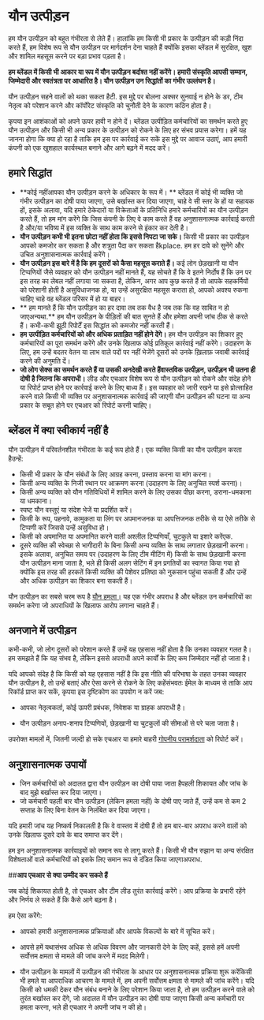 # यौन उत्पीड़न

हम यौन उत्पीड़न को बहुत गंभीरता से लेते हैं। हालांकि हम किसी भी प्रकार के उत्पीड़न की कड़ी निंदा करते हैं, हम विशेष रूप से यौन उत्पीड़न पर मार्गदर्शन देना चाहते हैं क्योंकि इसका ब्लेंडल में सुरक्षित, खुश और शामिल महसूस करने पर बड़ा प्रभाव पड़ता है।

**हम ब्लेंडल में किसी भी आकार या रूप में यौन उत्पीड़न बर्दाश्त नहीं करेंगे। हमारी संस्कृति आपसी सम्मान, जिम्मेदारी और स्वतंत्रता पर आधारित है। यौन उत्पीड़न उन सिद्धांतों का गंभीर उल्लंघन है।**

यौन उत्पीड़न सहने वालों को थका सकता हैटी. इस मुद्दे पर बोलना अक्सर सुनवाई न होने के डर, टीम नेतृत्व को परेशान करने और कॉर्पोरेट संस्कृति को चुनौती देने के कारण कठिन होता है।

कृपया इन आशंकाओं को अपने ऊपर हावी न होने दें। ब्लेंडल उत्पीड़ित कर्मचारियों का समर्थन करते हुए यौन उत्पीड़न और किसी भी अन्य प्रकार के उत्पीड़न को रोकने के लिए हर संभव प्रयास करेगा। हमें यह जानना होगा कि क्या हो रहा है ताकि हम इस पर कार्रवाई कर सकें इस मुद्दे पर आवाज उठाएं, आप हमारी कंपनी को एक खुशहाल कार्यस्थल बनाने और आगे बढ़ने में मदद करें।

## हमारे सिद्धांत

- **कोई नहींआपका यौन उत्पीड़न करने के अधिकार के रूप में। ** ब्लेंडल में कोई भी व्यक्ति जो गंभीर उत्पीड़न का दोषी पाया जाएगा, उसे बर्खास्त कर दिया जाएगा, चाहे वे सी स्तर के हों या सहायक हों, इसके अलावा, यदि हमारे ठेकेदारों या विक्रेताओं के प्रतिनिधि हमारे कर्मचारियों का यौन उत्पीड़न करते हैं, तो हम मांग करेंगे कि जिस कंपनी के लिए वे काम करते हैं वह अनुशासनात्मक कार्रवाई करती है और/या भविष्य में इस व्यक्ति के साथ काम करने से इंकार कर देती है।
- **यौन उत्पीड़न कभी भी इतना छोटा नहीं होता कि इससे निपटा जा सके।** किसी भी प्रकार का उत्पीड़न आपको कमजोर कर सकता है और शत्रुता पैदा कर सकता हैkplace. हम हर दावे को सुनेंगे और उचित अनुशासनात्मक कार्रवाई करेंगे।
- **यौन उत्पीड़न इस बारे में है कि हम दूसरों को कैसा महसूस कराते हैं।** कई लोग छेड़खानी या यौन टिप्पणियों जैसे व्यवहार को यौन उत्पीड़न नहीं मानते हैं, यह सोचते हैं कि वे इतने निर्दोष हैं कि उन पर इस तरह का लेबल नहीं लगाया जा सकता है, लेकिन, अगर आप कुछ करते हैं तो आपके सहकर्मियों को परेशानी होती है असुविधाजनक हो, या उन्हें असुरक्षित महसूस कराता हो, आपको अवश्य रुकना चाहिए चाहे वह ब्लेंडल परिसर में हो या बाहर।
- ** हम मानते हैं कि यौन उत्पीड़न का हर दावा तब तक वैध है जब तक कि वह साबित न हो जाएअन्यथा.** हम यौन उत्पीड़न के पीड़ितों की बात सुनते हैं और हमेशा अपनी जांच ठीक से करते हैं। कभी-कभी झूठी रिपोर्टें इस सिद्धांत को कमजोर नहीं करती हैं।
- **हम उत्पीड़ित कर्मचारियों को और अधिक प्रताड़ित नहीं होने देंगे।** हम यौन उत्पीड़न का शिकार हुए कर्मचारियों का पूरा समर्थन करेंगे और उनके खिलाफ कोई प्रतिकूल कार्रवाई नहीं करेंगे। उदाहरण के लिए, हम उन्हें बदतर वेतन या लाभ वाले पदों पर नहीं भेजेंगे दूसरों को उनके ख़िलाफ़ जवाबी कार्रवाई करने की अनुमति दें।
- **जो लोग सेक्स का समर्थन करते हैं या उसकी अनदेखी करते हैंवास्तविक उत्पीड़न, उत्पीड़न भी उतना ही दोषी है जितना कि अपराधी।** लीड और एचआर विशेष रूप से यौन उत्पीड़न को रोकने और संदेह होने या रिपोर्ट प्राप्त होने पर कार्रवाई करने के लिए बाध्य हैं। इस व्यवहार को जारी रखने या इसे प्रोत्साहित करने वाले किसी भी व्यक्ति पर अनुशासनात्मक कार्रवाई की जाएगी यौन उत्पीड़न की घटना या अन्य प्रकार के सबूत होने पर एचआर को रिपोर्ट करनी चाहिए।

## ब्लेंडल में क्या स्वीकार्य नहीं है

यौन उत्पीड़न में परिवर्तनशील गंभीरता के कई रूप होते हैं। एक व्यक्ति किसी का यौन उत्पीड़न करता हैउन्हें:

- किसी भी प्रकार के यौन संबंधों के लिए आग्रह करना, प्रस्ताव करना या मांग करना।
- किसी अन्य व्यक्ति के निजी स्थान पर आक्रमण करना (उदाहरण के लिए अनुचित स्पर्श करना)।
- किसी अन्य व्यक्ति को यौन गतिविधियों में शामिल करने के लिए उसका पीछा करना, डराना-धमकाना या धमकाना।
- स्पष्ट यौन वस्तुएं या संदेश भेजें या प्रदर्शित करें।
- किसी के रूप, पहनावे, कामुकता या लिंग पर अपमानजनक या आपत्तिजनक तरीके से या ऐसे तरीके से टिप्पणी करें जिससे उन्हें असुविधा हो।
- किसी को अपमानित या अपमानित करने वाली अश्लील टिप्पणियाँ, चुटकुले या इशारे करेंएक.
- दूसरे व्यक्ति की स्वेच्छा से भागीदारी के बिना किसी अन्य व्यक्ति के साथ लगातार छेड़खानी करना। इसके अलावा, अनुचित समय पर (उदाहरण के लिए टीम मीटिंग में) किसी के साथ छेड़खानी करना यौन उत्पीड़न माना जाता है, भले ही किसी अलग सेटिंग में इन प्रगतियों का स्वागत किया गया हो क्योंकि इस तरह की हरकतें किसी व्यक्ति की पेशेवर प्रतिष्ठा को नुकसान पहुंचा सकती हैं और उन्हें और अधिक उत्पीड़न का शिकार बना सकती हैं।

यौन उत्पीड़न का सबसे चरम रूप है [यौन हमला।](https://en.wikipedia.org/wiki/Sexual_assault) यह एक गंभीर अपराध है और ब्लेंडल उन कर्मचारियों का समर्थन करेगा जो अपराधियों के खिलाफ आरोप लगाना चाहते हैं।

## अनजाने में उत्पीड़न

कभी-कभी, जो लोग दूसरों को परेशान करते हैं उन्हें यह एहसास नहीं होता है कि उनका व्यवहार गलत है। हम समझते हैं कि यह संभव है, लेकिन इससे अपराधी अपने कार्यों के लिए कम जिम्मेदार नहीं हो जाता है।

यदि आपको संदेह है कि किसी को यह एहसास नहीं है कि इस नीति की परिभाषा के तहत उनका व्यवहार यौन उत्पीड़न है, तो उन्हें बताएं और ऐसा करने से रोकने के लिए कहेंसंभवतः ईमेल के माध्यम से ताकि आप रिकॉर्ड प्राप्त कर सकें, कृपया इस दृष्टिकोण का उपयोग न करें जब:

- आपका नेतृत्वकर्ता, कोई ऊपरी प्रबंधक, निवेशक या ग्राहक अपराधी है।

- यौन उत्पीड़न अनाप-शनाप टिप्पणियों, छेड़खानी या चुटकुलों की सीमाओं से परे चला जाता है।

उपरोक्त मामलों में, जितनी जल्दी हो सके एचआर या हमारे बाहरी [गोपनीय परामर्शदाता](https://www.notion.so/ceb925ba799f4dcab14bee5af3ffc0b8?pvs=21) को रिपोर्ट करें।

## अनुशासनात्मक उपायों

- जिन कर्मचारियों को अदालत द्वारा यौन उत्पीड़न का दोषी पाया जाता हैपहली शिकायत और जांच के बाद मुझे बर्खास्त कर दिया जाएगा।
- जो कर्मचारी पहली बार यौन उत्पीड़न (लेकिन हमला नहीं) के दोषी पाए जाते हैं, उन्हें कम से कम 2 सप्ताह के लिए बिना वेतन के निलंबित कर दिया जाएगा।

यदि हमारी जांच यह निष्कर्ष निकालती है कि वे वास्तव में दोषी हैं तो हम बार-बार अपराध करने वालों को उनके खिलाफ दूसरे दावे के बाद समाप्त कर देंगे।

हम इन अनुशासनात्मक कार्रवाइयों को समान रूप से लागू करते हैं। किसी भी यौन रुझान या अन्य संरक्षित विशेषताओं वाले कर्मचारियों को इसके लिए समान रूप से दंडित किया जाएगाअपराध.

##**आप एचआर से क्या उम्मीद कर सकते हैं**

जब कोई शिकायत होती है, तो एचआर और टीम लीड तुरंत कार्रवाई करेंगे। आप प्रक्रिया के प्रभारी रहेंगे और निर्णय ले सकते हैं कि कैसे आगे बढ़ना है।

हम ऐसा करेंगे:

- आपको हमारी अनुशासनात्मक प्रक्रियाओं और आपके विकल्पों के बारे में सूचित करें।

- आपसे हमें यथासंभव अधिक से अधिक विवरण और जानकारी देने के लिए कहें, इससे हमें अपनी सर्वोत्तम क्षमता से मामले की जांच करने में मदद मिलेगी।

- यौन उत्पीड़न के मामलों में उत्पीड़न की गंभीरता के आधार पर अनुशासनात्मक प्रक्रिया शुरू करेंकिसी भी हमले या आपराधिक आचरण के मामले में, हम अपनी सर्वोत्तम क्षमता से मामले की जांच करेंगे। यदि किसी को धमकी देकर यौन संबंध बनाने के लिए परेशान किया जाता है, तो हम उत्पीड़न करने वाले को तुरंत बर्खास्त कर देंगे, जो अदालत में यौन उत्पीड़न का दोषी पाया जाएगा किसी अन्य कर्मचारी पर हमला करना, भले ही एचआर ने अपनी जांच न की हो।